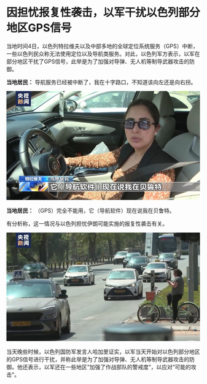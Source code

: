 # 因担忧报复性袭击，以军干扰以色列部分地区GPS信号

当地时间4日，以色列特拉维夫以及中部多地的全球定位系统服务（GPS）中断，一些以色列民众称无法使用定位以及导航类服务。对此，以色列军方表示，以军在部分地区干扰了GPS信号，此举是为了加强对导弹、无人机等制导武器攻击的防御。

**当地居民：** 导航服务已经被中断了，我在十字路口，不知道该向左还是向右拐。

![2797b4658160c09cb193d4364f233760.jpg](https://raw.githubusercontent.com/qqhsx/qqnews_image/main/2024/04/05/因担忧报复性袭击，以军干扰以色列部分地区GPS信号/2797b4658160c09cb193d4364f233760.jpg)

**当地居民：** （GPS）完全不能用，它（导航软件）现在说我在贝鲁特。

有分析称，这一情况与以色列担忧伊朗可能实施的报复性袭击有关。

![6ef4d6293ccb3ad5f38394e6151e6496.jpg](https://raw.githubusercontent.com/qqhsx/qqnews_image/main/2024/04/05/因担忧报复性袭击，以军干扰以色列部分地区GPS信号/6ef4d6293ccb3ad5f38394e6151e6496.jpg)

当天晚些时候，以色列国防军发言人哈加里证实，以军当天开始对以色列部分地区的GPS信号进行干扰，并称此举是为了加强对导弹、无人机等制导武器攻击的防御。他还表示，以军还在一些地区“加强了作战部队的警戒度”，以应对“可能的攻击”。

